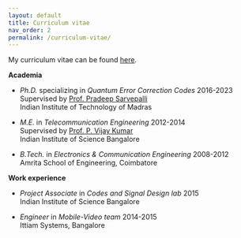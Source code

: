 ```yaml
---
layout: default
title: Curriculum vitae
nav_order: 2
permalink: /curriculum-vitae/
---
```


My curriculum vitae can be found [here](/Kaushik_CV.pdf).

**Academia**

- _Ph.D._ specializing in _Quantum Error Correction Codes_
<span style="text-align: right"> 2016-2023 </span>
<br> Supervised by [Prof. Pradeep Sarvepalli](https://www.ee.iitm.ac.in/pradeep/)
<br> Indian Institute of Technology of Madras

- _M.E._ in _Telecommunication Engineering_
<span style="text-align: right"> 2012-2014 </span>
<br> Supervised by [Prof. P. Vijay Kumar](https://ece.iisc.ac.in/~pvkece/)
<br> Indian Institute of Science Bangalore

- _B.Tech._ in _Electronics & Communication Engineering_
<span style="text-align: right"> 2008-2012 </span>
<br> Amrita School of Engineering, Coimbatore

**Work experience**
- _Project Associate_ in _Codes and Signal Design lab_
<span style="text-align: right"> 2015 </span>
<br> Indian Institute of Science Bangalore

- _Engineer_ in _Mobile-Video team_
<span style="text-align: right"> 2014-2015 </span>
<br> Ittiam Systems, Bangalore
